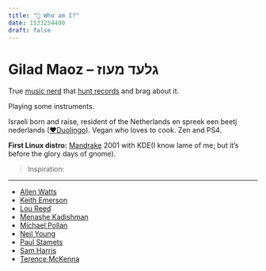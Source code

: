 ```yaml
---
title: "🧔 Who am I?"
date: 1533254400
draft: false
---
```

Gilad Maoz – גלעד מעוז
===


<link rel="stylesheet" href="https://shell-gems.appspot.com.storage.googleapis.com/muziek/muziek.css">
<link rel="stylesheet" href="https://use.fontawesome.com/releases/v5.0.13/css/all.css" integrity="sha384-DNOHZ68U8hZfKXOrtjWvjxusGo9WQnrNx2sqG0tfsghAvtVlRW3tvkXWZh58N9jp" crossorigin="anonymous">
<a href="https://www.last.fm/user/hyperman"><i class="fab fa-lastfm fa-2x"></i></a> <a href="https://www.discogs.com/user/EvilUrge/collection"><i class="fas fa-compact-disc fa-2x"></i></a> <a href="https://open.spotify.com/user/l7h03kr40j2rlfjr79d4wsal0"><i class="fab fa-spotify fa-2x"></i></a>

True [music nerd](https://www.last.fm/user/hyperman) that [hunt records](https://www.discogs.com/user/EvilUrge/collection) and brag about it.

<i class="icon-guitar"></i><i class="icon-acoustic"></i><i class="icon-harmonica"></i><i class="icon-clarinet"></i><i class="icon-recorder"></i><i class="icon-jazzflute"></i><i class="icon-panflute"></i><i class="icon-kalimba"></i><i class="icon-mouthharp"></i> Playing some instruments.






Israeli born and raise, resident of the Netherlands en spreek een beetj nederlands ([♥Duolingo](https://www.duolingo.com/EvilUrge)).
Vegan who loves to cook. Zen and PS4.

<b>First Linux distro:</b> [Mandrake](https://en.wikipedia.org/wiki/Mandriva_Linux) 2001 with KDE(I know lame of me; but it’s before the glory days of gnome).

>Inspiration:
---
* [Allen Watts](https://en.wikipedia.org/wiki/Neil_Young)
* [Keith Emerson](https://en.wikipedia.org/wiki/Keith_Emerson)
* [Lou Reed](https://en.wikipedia.org/wiki/Lou_Reed)
* [Menashe Kadishman](https://en.wikipedia.org/wiki/Menashe_Kadishman)
* [Michael Pollan](https://en.wikipedia.org/wiki/Michael_Pollan)
* [Neil Young](https://en.wikipedia.org/wiki/Neil_Young)
* [Paul Stamets](https://en.wikipedia.org/wiki/Paul_Stamets)
* [Sam Harris](https://en.wikipedia.org/wiki/Sam_Harris)
* [Terence McKenna](https://en.wikipedia.org/wiki/Terence_McKenna)

